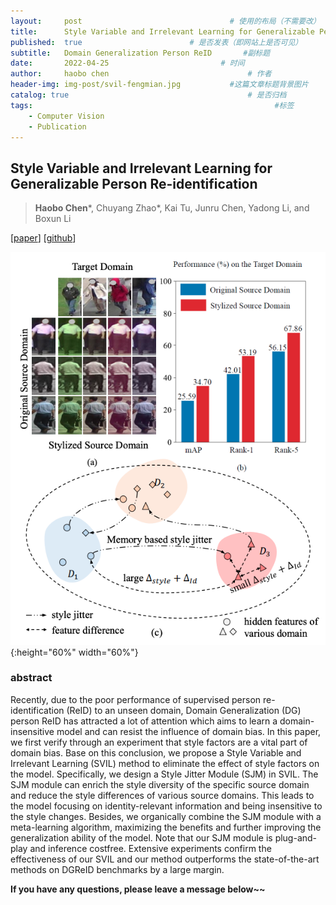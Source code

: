 ```yaml
---
layout:     post   				                 # 使用的布局（不需要改）
title:      Style Variable and Irrelevant Learning for Generalizable Person Re-identification 				         # 标题
published:  true                        # 是否发表（即网站上是否可见）
subtitle:   Domain Generalization Person ReID       #副标题
date:       2022-04-25 			               # 时间
author:     haobo chen 						         # 作者
header-img: img-post/svil-fengmian.jpg	         #这篇文章标题背景图片
catalog: true 						                 # 是否归档
tags:								                       #标签
    - Computer Vision
    - Publication
---
```


## Style Variable and Irrelevant Learning for Generalizable Person Re-identification 
> **Haobo Chen**\*, Chuyang Zhao\*, Kai Tu, Junru Chen, Yadong Li, and Boxun Li

\[[paper](https://arxiv.org/pdf/2209.05235.pdf)\] 
\[[github](https://github.com/hbchen121/dgreid)\]

![intro](/img-post/svil-intro.png){:height="60%" width="60%"}

### abstract
Recently, due to the poor performance of supervised
person re-identification (ReID) to an unseen domain, Domain
Generalization (DG) person ReID has attracted a lot of attention
which aims to learn a domain-insensitive model and can resist the
influence of domain bias. In this paper, we first verify through
an experiment that style factors are a vital part of domain
bias. Base on this conclusion, we propose a Style Variable and
Irrelevant Learning (SVIL) method to eliminate the effect of
style factors on the model. Specifically, we design a Style Jitter
Module (SJM) in SVIL. The SJM module can enrich the style
diversity of the specific source domain and reduce the style
differences of various source domains. This leads to the model
focusing on identity-relevant information and being insensitive
to the style changes. Besides, we organically combine the SJM
module with a meta-learning algorithm, maximizing the benefits
and further improving the generalization ability of the model.
Note that our SJM module is plug-and-play and inference costfree. 
Extensive experiments confirm the effectiveness of our SVIL
and our method outperforms the state-of-the-art methods on DGReID benchmarks by a large margin.



**If you have any questions, please leave a message below~~**
